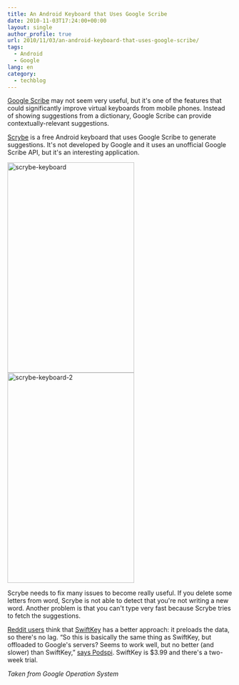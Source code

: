 ```yaml
---
title: An Android Keyboard that Uses Google Scribe
date: 2010-11-03T17:24:00+00:00
layout: single
author_profile: true
url: 2010/11/03/an-android-keyboard-that-uses-google-scribe/
tags:
  - Android
  - Google
lang: en
category: 
  - techblog
---
```

[Google Scribe](http://scribe.googlelabs.com/) may not seem very useful, but it's one of the features that could significantly improve virtual keyboards from mobile phones. Instead of showing suggestions from a dictionary, Google Scribe can provide contextually-relevant suggestions.

[Scrybe](http://www.appidio.com/apps/scrybe/) is a free Android keyboard that uses Google Scribe to generate suggestions. It's not developed by Google and it uses an unofficial Google Scribe API, but it's an interesting application.

[<img title="scrybe-keyboard" border="0" alt="scrybe-keyboard" src="http://lh4.ggpht.com/_vaUVXcmC3OI/TNGTxONSHYI/AAAAAAAAC_8/P4YGEotsgbQ/scrybe-keyboard_thumb%5B3%5D.png?imgmax=800" width="284" height="471" />](http://lh5.ggpht.com/_vaUVXcmC3OI/TNGTvQ5ywRI/AAAAAAAAC_4/zwrVxMbYE10/s1600-h/scrybe-keyboard%5B5%5D.png)[<img title="scrybe-keyboard-2" border="0" alt="scrybe-keyboard-2" src="http://lh6.ggpht.com/_vaUVXcmC3OI/TNGT0nOizPI/AAAAAAAADAE/p2lYCqrz8zw/scrybe-keyboard-2_thumb.png?imgmax=800" width="284" height="471" />](http://lh5.ggpht.com/_vaUVXcmC3OI/TNGTyTIWTmI/AAAAAAAADAA/rBUuX2oatY4/s1600-h/scrybe-keyboard-2%5B2%5D.png)

Scrybe needs to fix many issues to become really useful. If you delete some letters from word, Scrybe is not able to detect that you're not writing a new word. Another problem is that you can't type very fast because Scrybe tries to fetch the suggestions.

[Reddit users](http://www.reddit.com/r/Android/comments/dyclw/google_scribe_comes_to_the_android_keyboard/) think that [SwiftKey](http://www.swiftkey.net/) has a better approach: it preloads the data, so there's no lag. “So this is basically the same thing as SwiftKey, but offloaded to Google's servers? Seems to work well, but no better (and slower) than SwiftKey,” [says Podspi](http://www.reddit.com/r/Android/comments/dyclw/google_scribe_comes_to_the_android_keyboard/c13unek). SwiftKey is $3.99 and there's a two-week trial.

_Taken from Google Operation System_
